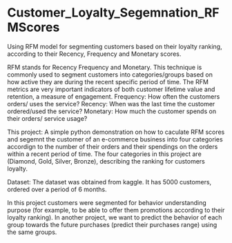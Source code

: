 # Customer_Loyalty_Segemnation_RFMScores
Using RFM model for segmenting customers based on their loyalty ranking, according to their Recency, Frequency and Monetary scores.

RFM stands for Recency Frequency and Monetary. This technique is commonly used to segment customers into categories/groups based on how active they are during the recent specific period of time. The RFM metrics are very important indicators of both customer lifetime value and retention, a measure of engagement.
Frequency: How often the customers orders/ uses the service?
Recency: When was the last time the customer ordered/used the service?
Monetary: How much the customer spends on their orders/ service usage?

This project:
A simple python demonstration on how to caculate RFM scores and segemnt the customer of an e-commerce business into four categories accordign to the number of their orders and their spendings on the orders within a recent period of time.
The four categories in this project are (Diamond, Gold, Silver, Bronze), describing the ranking for customers loyalty. 

Dataset:
The dataset was obtained from kaggle. It has 5000 customers, ordered over a period of 6 months.

In this project customers were segmented for behavior understanding purpose (for example, to be able to offer them promotions according to their loyalty ranking). In another project, we want to predict the behavior of each group towards the future purchases (predict their purchases range) using the same groups.


